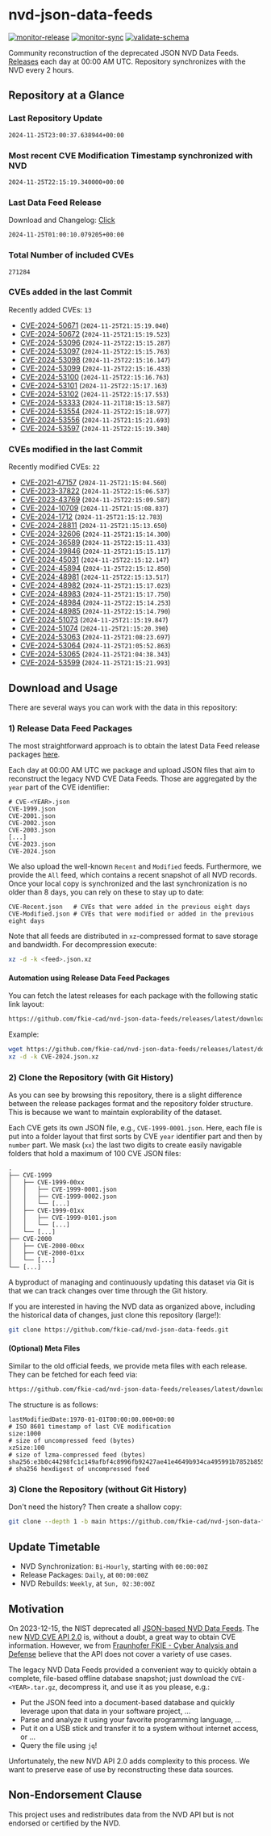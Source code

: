 # nvd-json-data-feeds

[![monitor-release](https://github.com/fkie-cad/nvd-json-data-feeds/actions/workflows/monitor_release.yml/badge.svg)](https://github.com/fkie-cad/nvd-json-data-feeds/actions/workflows/monitor_release.yml)
[![monitor-sync](https://github.com/fkie-cad/nvd-json-data-feeds/actions/workflows/monitor_sync.yml/badge.svg)](https://github.com/fkie-cad/nvd-json-data-feeds/actions/workflows/monitor_sync.yml)
[![validate-schema](https://github.com/fkie-cad/nvd-json-data-feeds/actions/workflows/validate_schema.yml/badge.svg)](https://github.com/fkie-cad/nvd-json-data-feeds/actions/workflows/validate_schema.yml)

Community reconstruction of the deprecated JSON NVD Data Feeds.
[Releases](https://github.com/fkie-cad/nvd-json-data-feeds/releases/latest) each day at 00:00 AM UTC.
Repository synchronizes with the NVD every 2 hours.

## Repository at a Glance

### Last Repository Update

```plain
2024-11-25T23:00:37.638944+00:00
```

### Most recent CVE Modification Timestamp synchronized with NVD

```plain
2024-11-25T22:15:19.340000+00:00
```

### Last Data Feed Release

Download and Changelog: [Click](https://github.com/fkie-cad/nvd-json-data-feeds/releases/latest)

```plain
2024-11-25T01:00:10.079205+00:00
```

### Total Number of included CVEs

```plain
271284
```

### CVEs added in the last Commit

Recently added CVEs: `13`

- [CVE-2024-50671](CVE-2024/CVE-2024-506xx/CVE-2024-50671.json) (`2024-11-25T21:15:19.040`)
- [CVE-2024-50672](CVE-2024/CVE-2024-506xx/CVE-2024-50672.json) (`2024-11-25T21:15:19.523`)
- [CVE-2024-53096](CVE-2024/CVE-2024-530xx/CVE-2024-53096.json) (`2024-11-25T22:15:15.287`)
- [CVE-2024-53097](CVE-2024/CVE-2024-530xx/CVE-2024-53097.json) (`2024-11-25T22:15:15.763`)
- [CVE-2024-53098](CVE-2024/CVE-2024-530xx/CVE-2024-53098.json) (`2024-11-25T22:15:16.147`)
- [CVE-2024-53099](CVE-2024/CVE-2024-530xx/CVE-2024-53099.json) (`2024-11-25T22:15:16.433`)
- [CVE-2024-53100](CVE-2024/CVE-2024-531xx/CVE-2024-53100.json) (`2024-11-25T22:15:16.763`)
- [CVE-2024-53101](CVE-2024/CVE-2024-531xx/CVE-2024-53101.json) (`2024-11-25T22:15:17.163`)
- [CVE-2024-53102](CVE-2024/CVE-2024-531xx/CVE-2024-53102.json) (`2024-11-25T22:15:17.553`)
- [CVE-2024-53333](CVE-2024/CVE-2024-533xx/CVE-2024-53333.json) (`2024-11-21T18:15:13.587`)
- [CVE-2024-53554](CVE-2024/CVE-2024-535xx/CVE-2024-53554.json) (`2024-11-25T22:15:18.977`)
- [CVE-2024-53556](CVE-2024/CVE-2024-535xx/CVE-2024-53556.json) (`2024-11-25T21:15:21.693`)
- [CVE-2024-53597](CVE-2024/CVE-2024-535xx/CVE-2024-53597.json) (`2024-11-25T22:15:19.340`)


### CVEs modified in the last Commit

Recently modified CVEs: `22`

- [CVE-2021-47157](CVE-2021/CVE-2021-471xx/CVE-2021-47157.json) (`2024-11-25T21:15:04.560`)
- [CVE-2023-37822](CVE-2023/CVE-2023-378xx/CVE-2023-37822.json) (`2024-11-25T22:15:06.537`)
- [CVE-2023-43769](CVE-2023/CVE-2023-437xx/CVE-2023-43769.json) (`2024-11-25T22:15:09.587`)
- [CVE-2024-10709](CVE-2024/CVE-2024-107xx/CVE-2024-10709.json) (`2024-11-25T21:15:08.837`)
- [CVE-2024-1712](CVE-2024/CVE-2024-17xx/CVE-2024-1712.json) (`2024-11-25T21:15:12.783`)
- [CVE-2024-28811](CVE-2024/CVE-2024-288xx/CVE-2024-28811.json) (`2024-11-25T21:15:13.650`)
- [CVE-2024-32606](CVE-2024/CVE-2024-326xx/CVE-2024-32606.json) (`2024-11-25T21:15:14.300`)
- [CVE-2024-36589](CVE-2024/CVE-2024-365xx/CVE-2024-36589.json) (`2024-11-25T22:15:11.433`)
- [CVE-2024-39846](CVE-2024/CVE-2024-398xx/CVE-2024-39846.json) (`2024-11-25T21:15:15.117`)
- [CVE-2024-45031](CVE-2024/CVE-2024-450xx/CVE-2024-45031.json) (`2024-11-25T22:15:12.147`)
- [CVE-2024-45894](CVE-2024/CVE-2024-458xx/CVE-2024-45894.json) (`2024-11-25T22:15:12.850`)
- [CVE-2024-48981](CVE-2024/CVE-2024-489xx/CVE-2024-48981.json) (`2024-11-25T22:15:13.517`)
- [CVE-2024-48982](CVE-2024/CVE-2024-489xx/CVE-2024-48982.json) (`2024-11-25T21:15:17.023`)
- [CVE-2024-48983](CVE-2024/CVE-2024-489xx/CVE-2024-48983.json) (`2024-11-25T21:15:17.750`)
- [CVE-2024-48984](CVE-2024/CVE-2024-489xx/CVE-2024-48984.json) (`2024-11-25T22:15:14.253`)
- [CVE-2024-48985](CVE-2024/CVE-2024-489xx/CVE-2024-48985.json) (`2024-11-25T22:15:14.790`)
- [CVE-2024-51073](CVE-2024/CVE-2024-510xx/CVE-2024-51073.json) (`2024-11-25T21:15:19.847`)
- [CVE-2024-51074](CVE-2024/CVE-2024-510xx/CVE-2024-51074.json) (`2024-11-25T21:15:20.390`)
- [CVE-2024-53063](CVE-2024/CVE-2024-530xx/CVE-2024-53063.json) (`2024-11-25T21:08:23.697`)
- [CVE-2024-53064](CVE-2024/CVE-2024-530xx/CVE-2024-53064.json) (`2024-11-25T21:05:52.863`)
- [CVE-2024-53065](CVE-2024/CVE-2024-530xx/CVE-2024-53065.json) (`2024-11-25T21:04:38.343`)
- [CVE-2024-53599](CVE-2024/CVE-2024-535xx/CVE-2024-53599.json) (`2024-11-25T21:15:21.993`)


## Download and Usage

There are several ways you can work with the data in this repository:

### 1) Release Data Feed Packages

The most straightforward approach is to obtain the latest Data Feed release packages [here](https://github.com/fkie-cad/nvd-json-data-feeds/releases/latest).

Each day at 00:00 AM UTC we package and upload JSON files that aim to reconstruct the legacy NVD CVE Data Feeds.
Those are aggregated by the `year` part of the CVE identifier:

```
# CVE-<YEAR>.json
CVE-1999.json
CVE-2001.json
CVE-2002.json
CVE-2003.json
[...]
CVE-2023.json
CVE-2024.json
```

We also upload the well-known `Recent` and `Modified` feeds.
Furthermore, we provide the `All` feed, which contains a recent snapshot of all NVD records.
Once your local copy is synchronized and the last synchronization is no older than 8 days, you can rely on these to stay up to date:

```plain
CVE-Recent.json   # CVEs that were added in the previous eight days
CVE-Modified.json # CVEs that were modified or added in the previous eight days
```

Note that all feeds are distributed in `xz`-compressed format to save storage and bandwidth.
For decompression execute:

```sh
xz -d -k <feed>.json.xz
```

#### Automation using Release Data Feed Packages

You can fetch the latest releases for each package with the following static link layout:

```sh
https://github.com/fkie-cad/nvd-json-data-feeds/releases/latest/download/CVE-<YEAR>.json.xz
```

Example:

```sh
wget https://github.com/fkie-cad/nvd-json-data-feeds/releases/latest/download/CVE-2024.json.xz
xz -d -k CVE-2024.json.xz
```

### 2) Clone the Repository (with Git History)

As you can see by browsing this repository, there is a slight difference between the release packages format and the repository folder structure.
This is because we want to maintain explorability of the dataset.

Each CVE gets its own JSON file, e.g., `CVE-1999-0001.json`.
Here, each file is put into a folder layout that first sorts by CVE `year` identifier part and then by `number` part.
We mask (`xx`) the last two digits to create easily navigable folders that hold a maximum of 100 CVE JSON files:

```plain
.
├── CVE-1999
│   ├── CVE-1999-00xx
│   │   ├── CVE-1999-0001.json
│   │   ├── CVE-1999-0002.json
│   │   └── [...]
│   ├── CVE-1999-01xx
│   │   ├── CVE-1999-0101.json
│   │   └── [...]
│   └── [...]
├── CVE-2000
│   ├── CVE-2000-00xx
│   ├── CVE-2000-01xx
│   └── [...]
└── [...]
```

A byproduct of managing and continuously updating this dataset via Git is that we can track changes over time through the Git history.

If you are interested in having the NVD data as organized above, including the historical data of changes, just clone this repository (large!):

```sh
git clone https://github.com/fkie-cad/nvd-json-data-feeds.git
```

#### (Optional) Meta Files

Similar to the old official feeds, we provide meta files with each release. They can be fetched for each feed via:

```sh
https://github.com/fkie-cad/nvd-json-data-feeds/releases/latest/download/CVE-<YEAR>.meta
```

The structure is as follows:

```plain
lastModifiedDate:1970-01-01T00:00:00.000+00:00                          # ISO 8601 timestamp of last CVE modification
size:1000                                                               # size of uncompressed feed (bytes)
xzSize:100                                                              # size of lzma-compressed feed (bytes)
sha256:e3b0c44298fc1c149afbf4c8996fb92427ae41e4649b934ca495991b7852b855 # sha256 hexdigest of uncompressed feed
```

### 3) Clone the Repository (without Git History)

Don't need the history? Then create a shallow copy:

```sh
git clone --depth 1 -b main https://github.com/fkie-cad/nvd-json-data-feeds.git
```


## Update Timetable

* NVD Synchronization: `Bi-Hourly`, starting with `00:00:00Z`
* Release Packages: `Daily`, at `00:00:00Z`
* NVD Rebuilds: `Weekly`, at `Sun, 02:30:00Z`


## Motivation

On 2023-12-15, the NIST deprecated all [JSON-based NVD Data Feeds](https://nvd.nist.gov/vuln/data-feeds#divRetirementBanner-1).
The new [NVD CVE API 2.0](https://nvd.nist.gov/developers/vulnerabilities) is, without a doubt, a great way to obtain CVE information.
However, we from [Fraunhofer FKIE - Cyber Analysis and Defense](https://www.fkie.fraunhofer.de/en/departments/cad.html) believe that the API does not cover a variety of use cases.

The legacy NVD Data Feeds provided a convenient way to quickly obtain a complete, file-based offline database snapshot; just download the `CVE-<YEAR>.tar.gz`, decompress it, and use it as you please, e.g.:

- Put the JSON feed into a document-based database and quickly leverage upon that data in your software project, ...
- Parse and analyze it using your favorite programming language, ...
- Put it on a USB stick and transfer it to a system without internet access, or ...
- Query the file using `jq`!

Unfortunately, the new NVD API 2.0 adds complexity to this process.
We want to preserve ease of use by reconstructing these data sources.

## Non-Endorsement Clause

This project uses and redistributes data from the NVD API but is not endorsed or certified by the NVD.